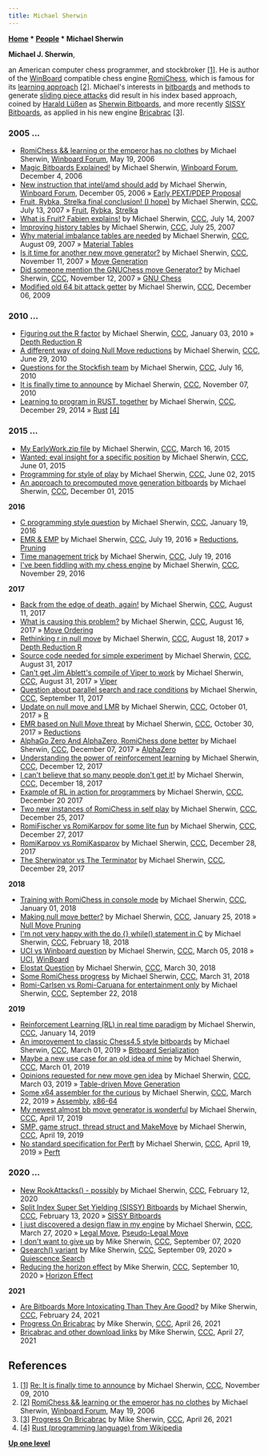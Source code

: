 ```yaml
---
title: Michael Sherwin
---
```

**[Home](Home "Home") \* [People](People "People") \* Michael Sherwin**


**Michael J. Sherwin**,  

an American computer chess programmer, and stockbroker <a id="cite-note-1" href="#cite-ref-1">[1]</a>. 
He is author of the [WinBoard](WinBoard "WinBoard") compatible chess engine [RomiChess](RomiChess "RomiChess"), which is famous for its [learning approach](Learning "Learning") <a id="cite-note-2" href="#cite-ref-2">[2]</a>. Michael's interests in [bitboards](Bitboards "Bitboards") and methods to generate [sliding piece attacks](Sliding_Piece_Attacks "Sliding Piece Attacks") did result in his index based approach, coined by [Harald Lüßen](Harald_L%C3%BC%C3%9Fen "Harald Lüßen") as [Sherwin Bitboards](Sherwin_Bitboards "Sherwin Bitboards"), and more recently [SISSY Bitboards](SISSY_Bitboards "SISSY Bitboards"), as applied in his new engine [Bricabrac](index.php?title=Bricabrac&action=edit&redlink=1 "Bricabrac (page does not exist)") <a id="cite-note-3" href="#cite-ref-3">[3]</a>.



### 2005 ...


* [RomiChess && learning or the emperor has no clothes](http://www.open-aurec.com/wbforum/viewtopic.php?f=4&t=4835) by Michael Sherwin, [Winboard Forum](Computer_Chess_Forums "Computer Chess Forums"), May 19, 2006
* [Magic Bitboards Explained!](http://www.open-aurec.com/wbforum/viewtopic.php?f=4&t=5958) by Michael Sherwin, [Winboard Forum](Computer_Chess_Forums "Computer Chess Forums"), December 4, 2006
* [New instruction that intel/amd should add](http://www.open-aurec.com/wbforum/viewtopic.php?f=4&t=5962) by Michael Sherwin, [Winboard Forum](Computer_Chess_Forums "Computer Chess Forums"), December 05, 2006 » [Early PEXT/PDEP Proposal](BMI2#PEXTPDEPProposal "BMI2")
* [Fruit, Rybka, Strelka final conclusion! (I hope)](http://www.talkchess.com/forum/viewtopic.php?t=15076) by Michael Sherwin, [CCC](CCC "CCC"), July 13, 2007 » [Fruit](Fruit "Fruit"), [Rybka](Rybka "Rybka"), [Strelka](Strelka "Strelka")
* [What is Fruit? Fabien explains!](http://www.talkchess.com/forum/viewtopic.php?t=15094) by Michael Sherwin, [CCC](CCC "CCC"), July 14, 2007
* [Improving history tables](http://www.talkchess.com/forum/viewtopic.php?t=15337) by Michael Sherwin, [CCC](CCC "CCC"), July 25, 2007
* [Why material imbalance tables are needed](http://www.talkchess.com/forum/viewtopic.php?t=15679) by Michael Sherwin, [CCC](CCC "CCC"), August 09, 2007 » [Material Tables](Material_Tables "Material Tables")
* [Is it time for another new move generator?](http://www.talkchess.com/forum/viewtopic.php?t=17790) by Michael Sherwin, [CCC](CCC "CCC"), November 11, 2007 » [Move Generation](Move_Generation "Move Generation")
* [Did someone mention the GNUChess move Generator?](http://www.talkchess.com/forum/viewtopic.php?t=17820) by Michael Sherwin, [CCC](CCC "CCC"), November 12, 2007 » [GNU Chess](GNU_Chess "GNU Chess")
* [Modified old 64 bit attack getter](http://www.talkchess.com/forum/viewtopic.php?t=30971) by Michael Sherwin, [CCC](CCC "CCC"), December 06, 2009


### 2010 ...


* [Figuring out the R factor](http://www.talkchess.com/forum/viewtopic.php?t=31436) by Michael Sherwin, [CCC](CCC "CCC"), January 03, 2010 » [Depth Reduction R](Depth_Reduction_R "Depth Reduction R")
* [A different way of doing Null Move reductions](http://www.talkchess.com/forum/viewtopic.php?t=35199) by Michael Sherwin, [CCC](CCC "CCC"), June 29, 2010
* [Questions for the Stockfish team](http://www.talkchess.com/forum/viewtopic.php?t=35455) by Michael Sherwin, [CCC](CCC "CCC"), July 16, 2010
* [It is finally time to announce](http://www.talkchess.com/forum/viewtopic.php?t=36623) by Michael Sherwin, [CCC](CCC "CCC"), November 07, 2010
* [Learning to program in RUST, together](http://www.talkchess.com/forum/viewtopic.php?t=54780) by Michael Sherwin, [CCC](CCC "CCC"), December 29, 2014 » [Rust](Rust "Rust") <a id="cite-note-4" href="#cite-ref-4">[4]</a>


### 2015 ...


* [My EarlyWork.zip file](http://www.talkchess.com/forum3/viewtopic.php?f=7&t=55684) by Michael Sherwin, [CCC](CCC "CCC"), March 16, 2015
* [Wanted: eval insight for a specific position](http://www.talkchess.com/forum3/viewtopic.php?f=7&t=56562) by Michael Sherwin, [CCC](CCC "CCC"), June 01, 2015
* [Programming for style of play](http://www.talkchess.com/forum3/viewtopic.php?f=7&t=56566) by Michael Sherwin, [CCC](CCC "CCC"), June 02, 2015
* [An approach to precomputed move generation bitboards](http://www.talkchess.com/forum3/viewtopic.php?f=7&t=58433) by Michael Sherwin, [CCC](CCC "CCC"), December 01, 2015


**2016**



* [C programming style question](http://www.talkchess.com/forum3/viewtopic.php?f=7&t=58967) by Michael Sherwin, [CCC](CCC "CCC"), January 19, 2016
* [EMR & EMP](http://www.talkchess.com/forum/viewtopic.php?t=60868) by Michael Sherwin, [CCC](CCC "CCC"), July 19, 2016 » [Reductions](Reductions "Reductions"), [Pruning](Pruning "Pruning")
* [Time management trick](http://www.talkchess.com/forum3/viewtopic.php?f=7&t=60869) by Michael Sherwin, [CCC](CCC "CCC"), July 19, 2016
* [I've been fiddling with my chess engine](http://www.talkchess.com/forum/viewtopic.php?t=62309) by Michael Sherwin, [CCC](CCC "CCC"), November 29, 2016


**2017**



* [Back from the edge of death, again!](http://www.talkchess.com/forum3/viewtopic.php?f=2&t=64866) by Michael Sherwin, [CCC](CCC "CCC"), August 11, 2017
* [What is causing this problem?](http://www.talkchess.com/forum/viewtopic.php?t=64912) by Michael Sherwin, [CCC](CCC "CCC"), August 16, 2017 » [Move Ordering](Move_Ordering "Move Ordering")
* [Rethinking r in null move](http://www.talkchess.com/forum3/viewtopic.php?f=7&t=64927) by Michael Sherwin, [CCC](CCC "CCC"), August 18, 2017 » [Depth Reduction R](Depth_Reduction_R "Depth Reduction R")
* [Source code needed for simple experiment](http://www.talkchess.com/forum3/viewtopic.php?f=7&t=65052) by Michael Sherwin, [CCC](CCC "CCC"), August 31, 2017
* [Can't get Jim Ablett's compile of Viper to work](http://www.talkchess.com/forum3/viewtopic.php?f=2&t=65054) by Michael Sherwin, [CCC](CCC "CCC"), August 31, 2017 » [Viper](Viper "Viper")
* [Question about parallel search and race conditions](http://www.talkchess.com/forum3/viewtopic.php?f=7&t=65134) by Michael Sherwin, [CCC](CCC "CCC"), September 11, 2017
* [Update on null move and LMR](http://www.talkchess.com/forum/viewtopic.php?t=65351) by Michael Sherwin, [CCC](CCC "CCC"), October 01, 2017 » [R](Depth_Reduction_R "Depth Reduction R")
* [EMR based on Null Move threat](http://www.talkchess.com/forum/viewtopic.php?t=65586) by Michael Sherwin, [CCC](CCC "CCC"), October 30, 2017 » [Reductions](Reductions "Reductions")
* [AlphaGo Zero And AlphaZero, RomiChess done better](http://www.talkchess.com/forum/viewtopic.php?t=65924) by Michael Sherwin, [CCC](CCC "CCC"), December 07, 2017 » [AlphaZero](AlphaZero "AlphaZero")
* [Understanding the power of reinforcement learning](http://www.talkchess.com/forum/viewtopic.php?t=65990) by Michael Sherwin, [CCC](CCC "CCC"), December 12, 2017
* [I can't believe that so many people don't get it!](http://www.talkchess.com/forum/viewtopic.php?t=66051) by Michael Sherwin, [CCC](CCC "CCC"), December 18, 2017
* [Example of RL in action for programmers](http://www.talkchess.com/forum3/viewtopic.php?f=7&t=66074) by Michael Sherwin, [CCC](CCC "CCC"), December 20 2017
* [Two new instances of RomiChess in self play](http://www.talkchess.com/forum3/viewtopic.php?f=2&t=66122) by Michael Sherwin, [CCC](CCC "CCC"), December 25, 2017
* [RomiFischer vs RomiKarpov for some lite fun](http://www.talkchess.com/forum3/viewtopic.php?f=6&t=66152) by Michael Sherwin, [CCC](CCC "CCC"), December 27, 2017
* [RomiKarpov vs RomiKasparov](http://www.talkchess.com/forum3/viewtopic.php?f=6&t=66166) by Michael Sherwin, [CCC](CCC "CCC"), December 28, 2017
* [The Sherwinator vs The Terminator](http://www.talkchess.com/forum3/viewtopic.php?f=2&t=66167) by Michael Sherwin, [CCC](CCC "CCC"), December 29, 2017


**2018**



* [Training with RomiChess in console mode](http://www.talkchess.com/forum3/viewtopic.php?f=2&t=66199) by Michael Sherwin, [CCC](CCC "CCC"), January 01, 2018
* [Making null move better?](http://www.talkchess.com/forum3/viewtopic.php?f=7&t=66410) by Michael Sherwin, [CCC](CCC "CCC"), January 25, 2018 » [Null Move Pruning](Null_Move_Pruning "Null Move Pruning")
* [I'm not very happy with the do {} while() statement in C](http://www.talkchess.com/forum3/viewtopic.php?f=7&t=66624) by Michael Sherwin, [CCC](CCC "CCC"), February 18, 2018
* [UCI vs Winboard question](http://www.talkchess.com/forum3/viewtopic.php?f=7&t=66745) by Michael Sherwin, [CCC](CCC "CCC"), March 05, 2018 » [UCI](UCI "UCI"), [WinBoard](WinBoard "WinBoard")
* [Elostat Question](http://www.talkchess.com/forum3/viewtopic.php?f=2&t=66969) by Michael Sherwin, [CCC](CCC "CCC"), March 30, 2018
* [Some RomiChess progress](http://www.talkchess.com/forum3/viewtopic.php?f=6&t=66977) by Michael Sherwin, [CCC](CCC "CCC"), March 31, 2018
* [Romi-Carlsen vs Romi-Caruana for entertainment only](http://www.talkchess.com/forum3/viewtopic.php?f=6&t=68486) by Michael Sherwin, [CCC](CCC "CCC"), September 22, 2018


**2019**



* [Reinforcement Learning (RL) in real time paradigm](http://www.talkchess.com/forum3/viewtopic.php?f=7&t=69595) by Michael Sherwin, [CCC](CCC "CCC"), January 14, 2019
* [An improvement to classic Chess4.5 style bitboards](http://www.talkchess.com/forum3/viewtopic.php?f=7&t=70065) by Michael Sherwin, [CCC](CCC "CCC"), March 01, 2019 » [Bitboard Serialization](Bitboard_Serialization "Bitboard Serialization")
* [Maybe a new use case for an old idea of mine](http://www.talkchess.com/forum3/viewtopic.php?f=7&t=70066) by Michael Sherwin, [CCC](CCC "CCC"), March 01, 2019
* [Opinions requested for new move gen idea](http://www.talkchess.com/forum3/viewtopic.php?f=7&t=70082) by Michael Sherwin, [CCC](CCC "CCC"), March 03, 2019 » [Table-driven Move Generation](Table-driven_Move_Generation "Table-driven Move Generation")
* [Some x64 assembler for the curious](http://www.talkchess.com/forum3/viewtopic.php?f=7&t=70283) by Michael Sherwin, [CCC](CCC "CCC"), March 22, 2019 » [Assembly](Assembly "Assembly"), [x86-64](X86-64 "X86-64")
* [My newest almost bb move generator is wonderful](http://www.talkchess.com/forum3/viewtopic.php?f=7&t=70508) by Michael Sherwin, [CCC](CCC "CCC"), April 17, 2019
* [SMP, game struct, thread struct and MakeMove](http://www.talkchess.com/forum3/viewtopic.php?f=7&t=70520) by Michael Sherwin, [CCC](CCC "CCC"), April 19, 2019
* [No standard specification for Perft](http://www.talkchess.com/forum3/viewtopic.php?f=7&t=70530) by Michael Sherwin, [CCC](CCC "CCC"), April 19, 2019 » [Perft](Perft "Perft")


### 2020 ...


* [New RookAttacks() - possibly](http://www.talkchess.com/forum3/viewtopic.php?f=7&t=73063) by Michael Sherwin, [CCC](CCC "CCC"), February 12, 2020
* [Split Index Super Set Yielding (SISSY) Bitboards](http://www.talkchess.com/forum3/viewtopic.php?f=7&t=73083) by Michael Sherwin, [CCC](CCC "CCC"), February 13, 2020 » [SISSY Bitboards](SISSY_Bitboards "SISSY Bitboards")
* [I just discovered a design flaw in my engine](http://www.talkchess.com/forum3/viewtopic.php?f=7&t=73479) by Michael Sherwin, [CCC](CCC "CCC"), March 27, 2020 » [Legal Move](Legal_Move "Legal Move"), [Pseudo-Legal Move](Pseudo-Legal_Move "Pseudo-Legal Move")
* [I don't want to give up](http://www.talkchess.com/forum3/viewtopic.php?f=7&t=75031) by Mike Sherwin, [CCC](CCC "CCC"), September 07, 2020
* [Qsearch() variant](http://www.talkchess.com/forum3/viewtopic.php?f=7&t=75059) by Mike Sherwin, [CCC](CCC "CCC"), September 09, 2020 » [Quiescence Search](Quiescence_Search "Quiescence Search")
* [Reducing the horizon effect](http://www.talkchess.com/forum3/viewtopic.php?f=7&t=75065) by Mike Sherwin, [CCC](CCC "CCC"), September 10, 2020 » [Horizon Effect](Horizon_Effect "Horizon Effect")


**2021**



* [Are Bitboards More Intoxicating Than They Are Good?](http://www.talkchess.com/forum3/viewtopic.php?f=7&t=76690) by Mike Sherwin, [CCC](CCC "CCC"), February 24, 2021
* [Progress On Bricabrac](http://www.talkchess.com/forum3/viewtopic.php?f=7&t=77182) by Mike Sherwin, [CCC](CCC "CCC"), April 26, 2021
* [Bricabrac and other download links](http://www.talkchess.com/forum3/viewtopic.php?f=2&t=77185) by Mike Sherwin, [CCC](CCC "CCC"), April 27, 2021


## References


1. <a id="cite-ref-1" href="#cite-note-1">[1]</a> [Re: It is finally time to announce](http://www.talkchess.com/forum/viewtopic.php?topic_view=threads&p=375777) by Michael Sherwin, [CCC](CCC "CCC"), November 09, 2010
2. <a id="cite-ref-2" href="#cite-note-2">[2]</a> [RomiChess && learning or the emperor has no clothes](http://www.open-aurec.com/wbforum/viewtopic.php?f=4&t=4835) by Michael Sherwin, [Winboard Forum](Computer_Chess_Forums "Computer Chess Forums"), May 19, 2006
3. <a id="cite-ref-3" href="#cite-note-3">[3]</a> [Progress On Bricabrac](http://www.talkchess.com/forum3/viewtopic.php?f=7&t=77182) by Mike Sherwin, [CCC](CCC "CCC"), April 26, 2021
4. <a id="cite-ref-4" href="#cite-note-4">[4]</a> [Rust (programming language) from Wikipedia](https://en.wikipedia.org/wiki/Rust_%28programming_language%29)

**[Up one level](People "People")**







 
